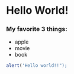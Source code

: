 # Hello World!

### My favorite 3 things:
- apple
- movie
- book
```javascript
alert('Hello world!!");
```
